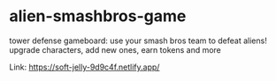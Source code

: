 # alien-smashbros-game
tower defense gameboard: use your smash bros team to defeat aliens! upgrade characters, add new ones, earn tokens and more

Link: https://soft-jelly-9d9c4f.netlify.app/
